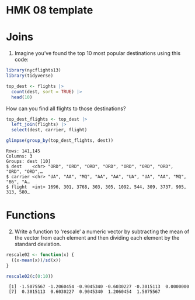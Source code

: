 HMK 08 template
================

# Joins

1.  Imagine you’ve found the top 10 most popular destinations using this
    code:

``` r
library(nycflights13)
library(tidyverse)

top_dest <- flights |>
  count(dest, sort = TRUE) |>
  head(10)
```

How can you find all flights to those destinations?

``` r
top_dest_flights <- top_dest |>
  left_join(flights) |>
  select(dest, carrier, flight)

glimpse(group_by(top_dest_flights, dest))
```

    Rows: 141,145
    Columns: 3
    Groups: dest [10]
    $ dest    <chr> "ORD", "ORD", "ORD", "ORD", "ORD", "ORD", "ORD", "ORD", "ORD",…
    $ carrier <chr> "UA", "AA", "MQ", "AA", "AA", "UA", "UA", "AA", "MQ", "B6", "A…
    $ flight  <int> 1696, 301, 3768, 303, 305, 1092, 544, 309, 3737, 905, 313, 580…

# Functions

2.  Write a function to ‘rescale’ a numeric vector by subtracting the
    mean of the vector from each element and then dividing each element
    by the standard deviation.

``` r
rescale02 <- function(x) {
  ((x-mean(x))/sd(x))
}

rescale02(c(0:10))
```

     [1] -1.5075567 -1.2060454 -0.9045340 -0.6030227 -0.3015113  0.0000000
     [7]  0.3015113  0.6030227  0.9045340  1.2060454  1.5075567
